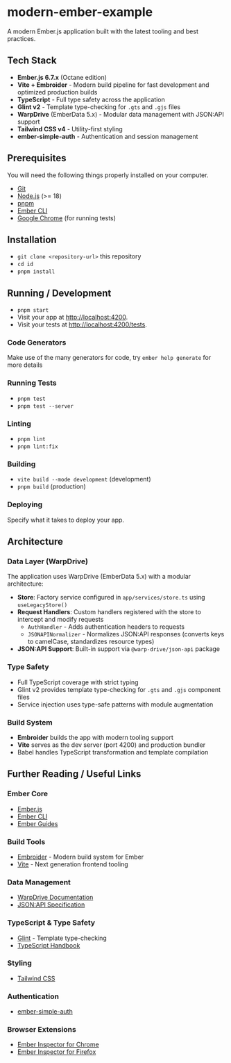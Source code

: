 # modern-ember-example

A modern Ember.js application built with the latest tooling and best practices.

## Tech Stack

- **Ember.js 6.7.x** (Octane edition)
- **Vite + Embroider** - Modern build pipeline for fast development and optimized production builds
- **TypeScript** - Full type safety across the application
- **Glint v2** - Template type-checking for `.gts` and `.gjs` files
- **WarpDrive** (EmberData 5.x) - Modular data management with JSON:API support
- **Tailwind CSS v4** - Utility-first styling
- **ember-simple-auth** - Authentication and session management

## Prerequisites

You will need the following things properly installed on your computer.

- [Git](https://git-scm.com/)
- [Node.js](https://nodejs.org/) (>= 18)
- [pnpm](https://pnpm.io/)
- [Ember CLI](https://cli.emberjs.com/release/)
- [Google Chrome](https://google.com/chrome/) (for running tests)

## Installation

- `git clone <repository-url>` this repository
- `cd id`
- `pnpm install`

## Running / Development

- `pnpm start`
- Visit your app at [http://localhost:4200](http://localhost:4200).
- Visit your tests at [http://localhost:4200/tests](http://localhost:4200/tests).

### Code Generators

Make use of the many generators for code, try `ember help generate` for more details

### Running Tests

- `pnpm test`
- `pnpm test --server`

### Linting

- `pnpm lint`
- `pnpm lint:fix`

### Building

- `vite build --mode development` (development)
- `pnpm build` (production)

### Deploying

Specify what it takes to deploy your app.

## Architecture

### Data Layer (WarpDrive)

The application uses WarpDrive (EmberData 5.x) with a modular architecture:

- **Store**: Factory service configured in `app/services/store.ts` using `useLegacyStore()`
- **Request Handlers**: Custom handlers registered with the store to intercept and modify requests
  - `AuthHandler` - Adds authentication headers to requests
  - `JSONAPINormalizer` - Normalizes JSON:API responses (converts keys to camelCase, standardizes resource types)
- **JSON:API Support**: Built-in support via `@warp-drive/json-api` package

### Type Safety

- Full TypeScript coverage with strict typing
- Glint v2 provides template type-checking for `.gts` and `.gjs` component files
- Service injection uses type-safe patterns with module augmentation

### Build System

- **Embroider** builds the app with modern tooling support
- **Vite** serves as the dev server (port 4200) and production bundler
- Babel handles TypeScript transformation and template compilation

## Further Reading / Useful Links

### Ember Core
- [Ember.js](https://emberjs.com/)
- [Ember CLI](https://cli.emberjs.com/release/)
- [Ember Guides](https://guides.emberjs.com/)

### Build Tools
- [Embroider](https://github.com/embroider-build/embroider) - Modern build system for Ember
- [Vite](https://vite.dev/) - Next generation frontend tooling

### Data Management
- [WarpDrive Documentation](https://github.com/emberjs/data/blob/main/guides/index.md)
- [JSON:API Specification](https://jsonapi.org/)

### TypeScript & Type Safety
- [Glint](https://typed-ember.gitbook.io/glint) - Template type-checking
- [TypeScript Handbook](https://www.typescriptlang.org/docs/)

### Styling
- [Tailwind CSS](https://tailwindcss.com/docs)

### Authentication
- [ember-simple-auth](https://ember-simple-auth.com/)

### Browser Extensions
- [Ember Inspector for Chrome](https://chrome.google.com/webstore/detail/ember-inspector/bmdblncegkenkacieihfhpjfppoconhi)
- [Ember Inspector for Firefox](https://addons.mozilla.org/en-US/firefox/addon/ember-inspector/)
